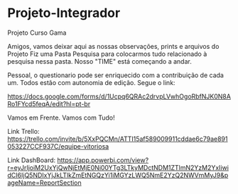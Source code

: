 # Projeto-Integrador
Projeto Curso Gama

Amigos, vamos deixar aqui as nossas observações, prints e arquivos do Projeto
Fiz uma Pasta Pesquisa para colocarmos tudo relacionado à pesquisa nessa pasta. 
Nosso "TIME" está começando a andar.

Pessoal, o  questionario pode ser enriquecido com a contribuição de cada um. Todos estão com autonomia de edição. Segue o link:

https://docs.google.com/forms/d/1Ucpq6QRAc2drvpLVwhOgoRbfNJK0N8ARo1FYcd5feqA/edit?hl=pt-br

Vamos em Frente. Vamos com Tudo!

Link Trello: https://trello.com/invite/b/5XxPQCMn/ATTI15af589009911cddae6c79ae891053227CCF937C/equipe-vitoriosa

Link DashBoard: https://app.powerbi.com/view?r=eyJrIjoiM2UxYjQwNjEtMjE0Ni00YTg3LTkyMDctNDM1ZTlmN2YzM2YxIiwidCI6IjQ5NDIxYjJkLTlkZmEtNGQzYi1iMGYzLWQ5NmE2YzQ2NWVmMyJ9&pageName=ReportSection
